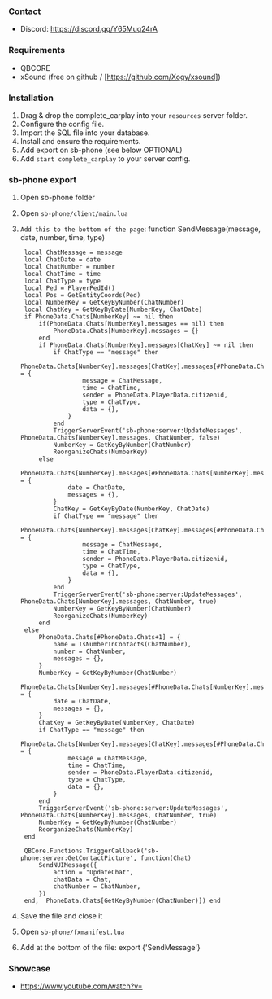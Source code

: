 ### Contact
- Discord: https://discord.gg/Y65Muq24rA

### Requirements
- QBCORE
- xSound (free on github / [https://github.com/Xogy/xsound])

### Installation
1) Drag & drop the complete_carplay into your `resources` server folder.
2) Configure the config file.
3) Import the SQL file into your database.
4) Install and ensure the requirements.
5) Add export on sb-phone (see below OPTIONAL)
6) Add `start complete_carplay` to your server config.

### sb-phone export
1) Open sb-phone folder
2) Open `sb-phone/client/main.lua`
3) `Add this to the bottom of the page`:
    function SendMessage(message, date, number, time, type)

        local ChatMessage = message
        local ChatDate = date
        local ChatNumber = number
        local ChatTime = time
        local ChatType = type
        local Ped = PlayerPedId()
        local Pos = GetEntityCoords(Ped)
        local NumberKey = GetKeyByNumber(ChatNumber)
        local ChatKey = GetKeyByDate(NumberKey, ChatDate)
        if PhoneData.Chats[NumberKey] ~= nil then
            if(PhoneData.Chats[NumberKey].messages == nil) then
                PhoneData.Chats[NumberKey].messages = {}
            end
            if PhoneData.Chats[NumberKey].messages[ChatKey] ~= nil then
                if ChatType == "message" then
                    PhoneData.Chats[NumberKey].messages[ChatKey].messages[#PhoneData.Chats[NumberKey].messages[ChatKey].messages+1] = {
                        message = ChatMessage,
                        time = ChatTime,
                        sender = PhoneData.PlayerData.citizenid,
                        type = ChatType,
                        data = {},
                    }
                end
                TriggerServerEvent('sb-phone:server:UpdateMessages', PhoneData.Chats[NumberKey].messages, ChatNumber, false)
                NumberKey = GetKeyByNumber(ChatNumber)
                ReorganizeChats(NumberKey)
            else
                PhoneData.Chats[NumberKey].messages[#PhoneData.Chats[NumberKey].messages+1] = {
                    date = ChatDate,
                    messages = {},
                }
                ChatKey = GetKeyByDate(NumberKey, ChatDate)
                if ChatType == "message" then
                    PhoneData.Chats[NumberKey].messages[ChatKey].messages[#PhoneData.Chats[NumberKey].messages[ChatKey].messages+1] = {
                        message = ChatMessage,
                        time = ChatTime,
                        sender = PhoneData.PlayerData.citizenid,
                        type = ChatType,
                        data = {},
                    }
                end
                TriggerServerEvent('sb-phone:server:UpdateMessages', PhoneData.Chats[NumberKey].messages, ChatNumber, true)
                NumberKey = GetKeyByNumber(ChatNumber)
                ReorganizeChats(NumberKey)
            end
        else
            PhoneData.Chats[#PhoneData.Chats+1] = {
                name = IsNumberInContacts(ChatNumber),
                number = ChatNumber,
                messages = {},
            }
            NumberKey = GetKeyByNumber(ChatNumber)
            PhoneData.Chats[NumberKey].messages[#PhoneData.Chats[NumberKey].messages+1] = {
                date = ChatDate,
                messages = {},
            }
            ChatKey = GetKeyByDate(NumberKey, ChatDate)
            if ChatType == "message" then
                PhoneData.Chats[NumberKey].messages[ChatKey].messages[#PhoneData.Chats[NumberKey].messages[ChatKey].messages+1] = {
                    message = ChatMessage,
                    time = ChatTime,
                    sender = PhoneData.PlayerData.citizenid,
                    type = ChatType,
                    data = {},
                }
            end
            TriggerServerEvent('sb-phone:server:UpdateMessages', PhoneData.Chats[NumberKey].messages, ChatNumber, true)
            NumberKey = GetKeyByNumber(ChatNumber)
            ReorganizeChats(NumberKey)
        end

        QBCore.Functions.TriggerCallback('sb-phone:server:GetContactPicture', function(Chat)
            SendNUIMessage({
                action = "UpdateChat",
                chatData = Chat,
                chatNumber = ChatNumber,
            })
        end,  PhoneData.Chats[GetKeyByNumber(ChatNumber)]) end



4) Save the file and close it
5) Open `sb-phone/fxmanifest.lua`
6) Add at the bottom of the file: export {'SendMessage'}


### Showcase
- https://www.youtube.com/watch?v=